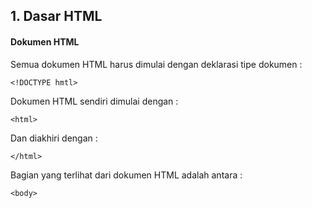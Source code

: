## 1. Dasar HTML

#### Dokumen HTML

Semua dokumen HTML harus dimulai dengan deklarasi tipe dokumen : 
            
    <!DOCTYPE hmtl>

Dokumen HTML sendiri dimulai dengan :

    <html>

Dan diakhiri dengan :

    </html>

Bagian yang terlihat dari dokumen HTML adalah antara :

    <body>
